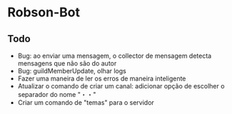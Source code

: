 # Robson-Bot

## Todo

* Bug: ao enviar uma mensagem, o collector de mensagem detecta mensagens que não são do autor
* Bug: guildMemberUpdate, olhar logs
* Fazer uma maneira de ler os erros de maneira inteligente
* Atualizar o comando de criar um canal: adicionar opção de escolher o separador do nome "・・"
* Criar um comando de "temas" para o servidor

